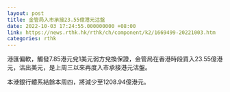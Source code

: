 ```yaml
---
layout: post
title: 金管局入市承接23.55億港元沽盤
date: 2022-10-03 17:24:55.000000000 +08:00
link: https://news.rthk.hk/rthk/ch/component/k2/1669499-20221003.htm
categories: rthk
---
```


港匯偏軟，觸發7.85港元兌1美元弱方兌換保證，金管局在香港時段買入23.55億港元，沽出美元，是上周三以來再度入市承接港元沽盤。

本港銀行體系結餘本周四，將減少至1208.94億港元。
